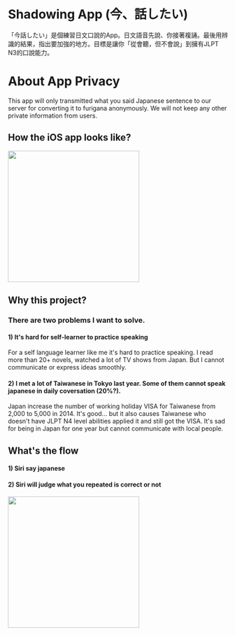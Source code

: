# Shadowing App (今、話したい)
「今話したい」是個練習日文口說的App。日文語音先說、你接著複誦。最後用辨識的結果，指出要加強的地方。目標是讓你「從會聽，但不會說」到擁有JLPT N3的口說能力。

# About App Privacy
This app will only transmitted what you said Japanese sentence to our server for converting it to furigana anonymously. We will not keep any other private information from users. 

## How the iOS app looks like?
<img src="https://raw.githubusercontent.com/wangchou/Shadowing/master/img/screenshot.jpg" height="300">

## Why this project?
### There are two problems I want to solve.

#### 1) It's hard for self-learner to practice speaking
For a self language learner like me it's hard to practice speaking. I read more than 20+ novels, watched a lot of TV shows from Japan. But I cannot communicate or express ideas smoothly.

#### 2) I met a lot of Taiwanese in Tokyo last year. Some of them cannot speak japanese in daily coversation (20%?).
Japan increase the number of working holiday VISA for Taiwanese from 2,000 to 5,000 in 2014. It's good... but it also causes Taiwanese who doesn't have JLPT N4 level abilities applied it and still got the VISA. It's sad for being in Japan for one year but cannot communicate with local people.

## What's the flow
#### 1) Siri say japanese
#### 2) Siri will judge what you repeated is correct or not
<img src="https://raw.githubusercontent.com/wangchou/Shadowing/master/img/gameFlow.jpg" height="300">
